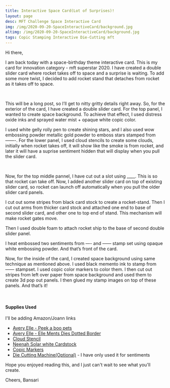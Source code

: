 ```yaml
---
title: Interactive Space Card(Lot of Surprises)!
layout: page
desc: MFT Challenge Space Interactive Card 
img: /img/2020-09-20-SpaceInteractiveCard/background.jpg
altimg: /img/2020-09-20-SpaceInteractiveCard/background.jpg
tags: Copic Stamping Interactive Die-Cutting mft
---
```


Hi there,

I am back today with a space-birthday theme interactive card. This is my card for innovation category - mft superstar 2020. I have created a double slider card where rocket takes off to space and a surprise is waiting. To add some more twist, I decided to add rocket stand that detaches from rocket  as it takes off to space.

<div class="col-12">
    <div class="card-columns">
        <img src="/img/lazyload-ph.png" data-src="/img/2020-09-20-SpaceInteractiveCard/1a.jpg" class="img-fluid mx-auto d-block lazyload" alt="sanfran" />
        <img src="/img/lazyload-ph.png" data-src="/img/2020-09-20-SpaceInteractiveCard/1b.jpg" class="img-fluid mx-auto d-block lazyload" alt="sanfran" />
        <img src="/img/lazyload-ph.png" data-src="/img/2020-09-20-SpaceInteractiveCard/1c.jpg" class="img-fluid mx-auto d-block lazyload" alt="sanfran" />
    </div>
</div>

This will be a long post, so I’ll get to nitty gritty details right away. So, for the exterior of the card, I have created a double slider card. For the top panel, I wanted to create space background. To achieve that effect, I used distress oxide inks and sprayed water mist + opaque white copic color.

I used white gelly rolly pen to create shining stars, and I also used wow embossing powder metallic gold powder to emboss stars stamped from ——-.
For the lower panel, I used cloud stencils to create some clouds, initially when rocket takes off, it will show like the smoke is from rocket, and later it will have a suprise sentiment hidden that will display when you pull the slider card.

<div class="col-12">
    <div class="card-columns">
        <img src="/img/lazyload-ph.png" data-src="/img/2020-09-20-SpaceInteractiveCard/1d.jpg" class="img-fluid mx-auto d-block lazyload" alt="sanfran" />
        <img src="/img/lazyload-ph.png" data-src="/img/2020-09-20-SpaceInteractiveCard/1e.jpg" class="img-fluid mx-auto d-block lazyload" alt="sanfran" />
    </div>
</div>

Now, for the top middle pannel, I have cut out a slot using ____. This is so that rocket can take off. Now, I added another slider card on top of existing slider card, so rocket can launch off automatically when you pull the older slider card panels. 

I cut out some stripes from black card stock to create a rocket-stand. Then I cut out arms from thicker card stock and attached one end to base of second slider card, and other one to top end of stand. This mechanism will make rocket gates move. 

Then I used double foam to attach rocket ship to the base of second double slider panel. 

I heat embossed two sentiments from —- and —— stamp set using opaque white embossing powder. And that’s front of the card.

Now, for the inside of the card, I created space background using same technique as mentioned above. I used black memento ink to stamp from  —— stampset. I used copic color markers to color them. I then cut out stripes from left over paper from space background and used them to create 3d pop out panels. I then glued my stamp images on top of these panels. And that’s it!

<div class="col-12">
    <div class="card-columns">
        <img src="/img/lazyload-ph.png" data-src="/img/2020-09-20-SpaceInteractiveCard/2a.jpg" class="img-fluid mx-auto d-block lazyload" alt="sanfran" />
        <img src="/img/lazyload-ph.png" data-src="/img/2020-09-20-SpaceInteractiveCard/2b.jpg" class="img-fluid mx-auto d-block lazyload" alt="sanfran" />
    </div>
</div>

#### Supplies Used
I'll be adding Amazon/Joann links
 - [Avery Elle - Peek a boo pets](!https://amz.run/3YVi)
 - [Avery Elle - Elle Ments Dies Dotted Border](!https://www.joann.com/elle-ments-dies-dotted-borders/14342083.html)
 - [Cloud Stencil](!https://honeybeestamps.com/products/outdoor-scene-builder-stencils-set-of-4?_pos=1&_sid=0e79358c7&_ss=r)
 - [Neenah Solar white Cardstock](!https://www.joann.com/classic-crest-250-pk-8.5x11-cardstocks-solar-white/15722937.html)
 - [Copic Markers](!https://www.amazon.com/Tombow-56185-Markers-10-Pack-Blendable/dp/B00JVB8FBA)
 - [Die Cutting Machine(Optional)](!https://www.amazon.com/Sizzix-660425-Machine-8-Inch-White/dp/B00R50G34U) - I have only used it for sentiments
 
Hope you enjoyed reading this, and I just can't wait to see what you'll create. 


Cheers,
Bansari